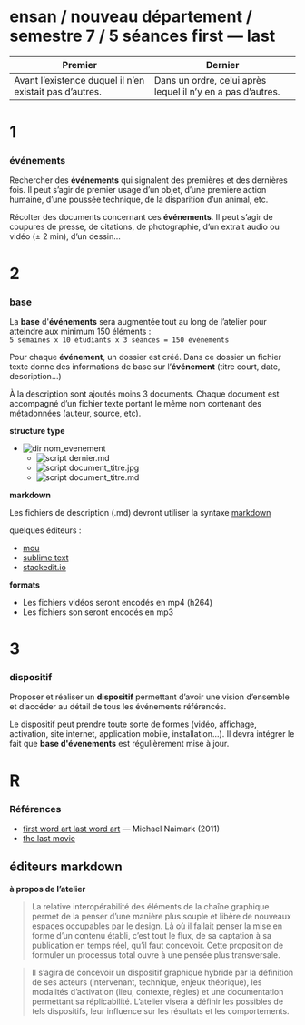ensan / nouveau département / semestre 7 / 5 séances
first — last
==========


|     Premier                                            | Dernier                                                     |
| ------------------------------------------------------ | ----------------------------------------------------------- |
| Avant l’existence duquel il n’en existait pas d’autres.| Dans un ordre, celui après lequel il n’y en a pas d’autres. |


# 1
### événements
Rechercher des **événements** qui signalent des premières et des dernières fois. Il peut s’agir de premier usage d’un objet, d’une première action humaine, d’une poussée technique, de la disparition d’un animal, etc.

Récolter des documents concernant ces **événements**. Il peut s’agir de coupures de presse, de citations, de photographie, d’un extrait audio ou vidéo (± 2 min), d’un dessin… 

# 2
### base

La **base** d'**événements** sera augmentée tout au long de l’atelier pour atteindre aux minimum 150 éléments :  
`5 semaines x 10 étudiants x 3 séances = 150 événements`

Pour chaque **événement**, un dossier est créé. Dans ce dossier un fichier texte donne des informations de base sur l’**événement** (titre court, date, description…) 

À la description sont ajoutés moins 3 documents. Chaque document est accompagné d’un fichier texte portant le même nom contenant des métadonnées (auteur, source, etc).

**structure type**
- ![dir](http://www.apache.org/icons/dir.gif) nom_evenement
  - ![script](http://www.apache.org/icons/script.gif) dernier.md
  - ![script](http://www.apache.org/icons/image2.gif) document_titre.jpg
  - ![script](http://www.apache.org/icons/script.gif) document_titre.md

**markdown**

Les fichiers de description (.md) devront utiliser la syntaxe [markdown](http://fr.wikipedia.org/wiki/Markdown)

quelques éditeurs :

- [mou](http://mouapp.com)
- [sublime text](http://www.sublimetext.com/)
- [stackedit.io](https://stackedit.io/)

**formats**

- Les fichiers vidéos seront encodés en mp4 (h264)
- Les fichiers son seront encodés en mp3



# 3
### dispositif
Proposer et réaliser un **dispositif** permettant d’avoir une vision d’ensemble et d’accéder au détail de tous les événements référencés.

Le dispositif peut prendre toute sorte de formes (vidéo, affichage, activation, site internet, application mobile, installation…). Il devra intégrer le fait que **base d'évenements** est régulièrement mise à jour.

# R
### Références

- [first word art last word art](http://www.naimark.net/writing/firstword.html) — Michael Naimark (2011)
- [the last movie](http://fr.wikipedia.org/wiki/The_Last_Movie)

éditeurs markdown 
- 

**à propos de l’atelier**

> La relative interopérabilité des éléments de la chaîne graphique permet de la penser d’une manière plus souple et libère de nouveaux espaces occupables par le design. Là où il fallait penser la mise en forme d’un contenu établi, c’est tout le flux, de sa captation à sa publication en temps réel, qu’il faut concevoir. Cette proposition de formuler un processus total ouvre à une pensée plus transversale.


> Il s’agira de concevoir un dispositif graphique hybride par la définition de ses acteurs (intervenant, technique, enjeux théorique), les modalités d’activation (lieu, contexte, règles) et une documentation permettant sa réplicabilité. L’atelier visera à définir les possibles de tels dispositifs, leur influence sur les résultats et les comportements.

